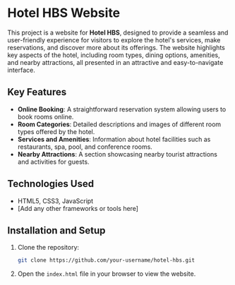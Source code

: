 
# Hotel HBS Website

This project is a website for **Hotel HBS**, designed to provide a seamless and user-friendly experience for visitors to explore the hotel's services, make reservations, and discover more about its offerings. The website highlights key aspects of the hotel, including room types, dining options, amenities, and nearby attractions, all presented in an attractive and easy-to-navigate interface.

## Key Features
- **Online Booking**: A straightforward reservation system allowing users to book rooms online.
- **Room Categories**: Detailed descriptions and images of different room types offered by the hotel.
- **Services and Amenities**: Information about hotel facilities such as restaurants, spa, pool, and conference rooms.
- **Nearby Attractions**: A section showcasing nearby tourist attractions and activities for guests.

## Technologies Used
- HTML5, CSS3, JavaScript
- [Add any other frameworks or tools here]

## Installation and Setup
1. Clone the repository:
    ```bash
    git clone https://github.com/your-username/hotel-hbs.git
    ```
2. Open the `index.html` file in your browser to view the website.

